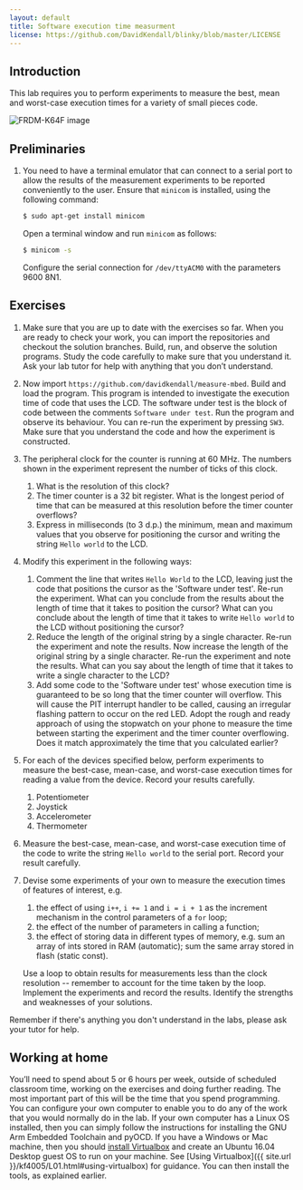 ```yaml
---
layout: default
title: Software execution time measurment
license: https://github.com/DavidKendall/blinky/blob/master/LICENSE
---
```

## Introduction 
<p class="lead">
This lab requires you to perform experiments to measure the best, mean
and worst-case execution times for a variety of small pieces code. 
</p>
<img src="assets/images/appshield.png" alt="FRDM-K64F image"
class="img-responsive center-block"/>

## Preliminaries

1. You need to have a terminal emulator that can connect to a serial port
   to allow the results of the measurement experiments to be reported
   conveniently to the user. Ensure that `minicom` is installed, using the
   following command:

   ```sh
   $ sudo apt-get install minicom
   ```
   Open a terminal window and run `minicom` as follows:

   ```sh
   $ minicom -s
   ```
   Configure the serial connection for `/dev/ttyACM0` with the 
   parameters 9600 8N1.

## Exercises

1. Make sure that you are up to date with the exercises so far. When you are
   ready to check your work, you can import the repositories and checkout the
   solution branches. Build, run, and observe the solution programs. Study the
   code carefully to make sure that you understand it. Ask your lab tutor for
   help with anything that you don’t understand.


1. Now import `https://github.com/davidkendall/measure-mbed`. Build and load
   the program. This program is intended to investigate the execution
   time of code that uses the LCD. The software under test is the block of code
   between the comments `Software under test`.  Run the program and
   observe its behaviour. You can re-run the experiment by pressing
   `SW3`. Make sure that you understand the code and how the experiment
   is constructed.

1. The peripheral clock for the counter is running at 60 MHz. The numbers
   shown in the experiment represent the number of ticks of this clock.
   1. What is the resolution of this clock?
   1. The timer counter is a 32 bit register. What is the longest period of
   time that can be measured at this resolution before the timer counter 
   overflows?
   1. Express in milliseconds (to 3 d.p.) the minimum, mean and maximum values
   that you observe for positioning the cursor and writing the string
   `Hello world` to the LCD.

1. Modify this experiment in the following ways:
   1. Comment the line that writes `Hello World` to the LCD, leaving
   just the code that positions the cursor as the 'Software under test'. Re-run
   the experiment. What can you conclude from the results about the
   length of time that it takes to position the cursor? What
   can you conclude about the length of time that it takes to write
   `Hello world` to the LCD without positioning the cursor?
   1. Reduce the length of the original string by a single
   character. Re-run the experiment and note the results. Now increase
   the length of the original string by a single character. Re-run the
   experiment and note the results. What can you say about the length
   of time that it takes to write a single character to the LCD?
   1. Add some code to the 'Software under test' whose execution time
   is guaranteed to be so long that the timer counter will overflow. This will
   cause the PIT interrupt handler to be called, causing an irregular flashing
   pattern to occur on the red LED. Adopt the rough and ready approach of
   using the stopwatch on your phone to measure the time between starting the
   experiment and the timer counter overflowing. Does it match approximately the
   time that you calculated earlier?

1. For each of the devices specified below, perform experiments to 
   measure the best-case, mean-case, and worst-case execution times for
   reading a value from the device. Record your results carefully.
   1. Potentiometer
   1. Joystick
   1. Accelerometer
   1. Thermometer

1. Measure the best-case, mean-case, and worst-case execution time of the
   code to write the string `Hello world` to the serial port. Record your
   result carefully.

1. Devise some experiments of your own to measure the execution times of
   features of interest, e.g.
   1. the effect of using `i++`, `i += 1` and `i = i + 1`
   as the increment mechanism in the control parameters of a `for` loop;
   1. the effect of the number of parameters in calling a function;
   1. the effect of storing data in different types of memory, e.g.
   sum an array of ints stored in RAM (automatic); sum the same array stored in flash (static const).
   
   Use a loop to obtain results for measurements less than the clock resolution
   -- remember to account for the time taken by the loop.  Implement the
   experiments and record the results. Identify the strengths and weaknesses of
   your solutions.

Remember if there's anything you don't understand in the labs, please
ask your tutor for help.

## Working at home
You’ll need to spend about 5 or 6 hours per week, outside of scheduled
classroom time, working on the exercises and doing further reading. The most
important part of this will be the time that you spend programming. You can
configure your own computer to enable you to do any of the work that you would
normally do in the lab. If your own computer has a Linux OS installed, then
you can simply follow the instructions for installing the GNU Arm Embedded
Toolchain and pyOCD. If you have a Windows or Mac machine, then you should
[install Virtualbox](https://www.virtualbox.org/manual/ch02.html) and create an Ubuntu 16.04 Desktop guest OS to run on your
machine. See [Using Virtualbox]({{ site.url }}/kf4005/L01.html#using-virtualbox) for guidance. You can then install the tools, as
explained earlier.

